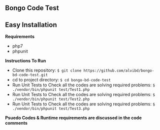 Bongo Code Test
-----------------

Easy Installation
-----------------
**Requirements**
- php7
- phpunit

**Instructions To Run**
- Clone this repository: `$ git clone https://github.com/alvibd/bongo-bd-code-test.git`
- cd to project directory: `$ cd bongo-bd-code-test`
- Run Unit Tests to Check all the codes are solving required problems: `$ ./vendor/bin/phpunit test/Test1.php`
- Run Unit Tests to Check all the codes are solving required problems: `$ ./vendor/bin/phpunit test/Test2.php`
- Run Unit Tests to Check all the codes are solving required problems: `$ ./vendor/bin/phpunit test/Test3.php`

**Psuedo Codes &amp; Runtime requirements are discussed in the code comments**